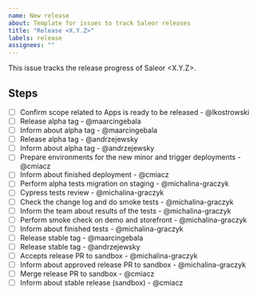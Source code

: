 ```yaml
---
name: New release
about: Template for issues to track Saleor releases
title: "Release <X.Y.Z>"
labels: release
assignees: ""
---
```


This issue tracks the release progress of Saleor <X.Y.Z>.

## Steps

- [ ] Confirm scope related to Apps is ready to be released - @lkostrowski
- [ ] Release alpha tag - @maarcingebala
- [ ] Inform about alpha tag - @maarcingebala
- [ ] Release alpha tag - @andrzejewsky
- [ ] Inform about alpha tag - @andrzejewsky
- [ ] Prepare environments for the new minor and trigger deployments - @cmiacz
- [ ] Inform about finished deployment - @cmiacz
- [ ] Perform alpha tests migration on staging - @michalina-graczyk
- [ ] Cypress tests review - @michalina-graczyk
- [ ] Check the change log and do smoke tests - @michalina-graczyk
- [ ] Inform the team about results of the tests - @michalina-graczyk
- [ ] Perform smoke check on demo and storefront - @michalina-graczyk
- [ ] Inform about finished tests - @michalina-graczyk
- [ ] Release stable tag - @maarcingebala
- [ ] Release stable tag  - @andrzejewsky
- [ ] Accepts release PR to sandbox - @michalina-graczyk
- [ ] Inform about approved release PR to sandbox  - @michalina-graczyk
- [ ] Merge release PR to sandbox - @cmiacz
- [ ] Inform about stable release (sandbox) - @cmiacz
